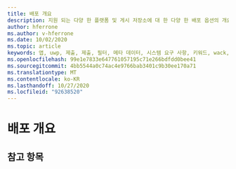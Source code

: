 ```yaml
---
title: 배포 개요
description: 지원 되는 다양 한 플랫폼 및 게시 저장소에 대 한 다양 한 배포 옵션의 개요입니다.
author: hferrone
ms.author: v-hferrone
ms.date: 10/02/2020
ms.topic: article
keywords: 앱, uwp, 제출, 제출, 필터, 메타 데이터, 시스템 요구 사항, 키워드, wack, 인증, 패키지, appx, 머천다이징
ms.openlocfilehash: 99e1e7833e647761057195c71e266bdfdd0bee41
ms.sourcegitcommit: 4bb5544a0c74ac4e9766bab3401c9b30ee170a71
ms.translationtype: MT
ms.contentlocale: ko-KR
ms.lasthandoff: 10/27/2020
ms.locfileid: "92638520"
---
```

# <a name="distribution-overview"></a>배포 개요

## <a name="see-also"></a>참고 항목